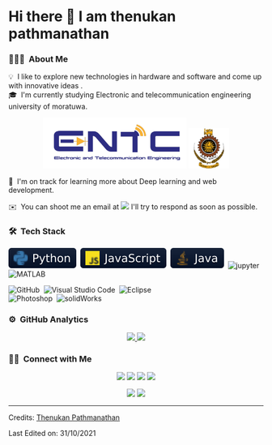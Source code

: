 # Hi there 👋  I am thenukan pathmanathan



### 👨🏻‍💻 &nbsp;About Me

💡 &nbsp;I like to explore new technologies in hardware and software  and come up with innovative ideas .\
🎓 &nbsp;I'm currently studying Electronic and telecommunication engineering university of moratuwa.

<p align="center">
 <img height="100" src="/entc.png" />
 
 <img height="80" src="/UoM.png" />
 </p>
 
🌱 &nbsp;I'm on track for learning more about Deep learning and web development.

✉️ &nbsp;You can shoot me an email at   <a href="mailto:pthenukan07@gmail.com"><img src="https://img.shields.io/badge/-Gmail-D14836?style=flat&logo=Gmail&logoColor=green"/></a>     I'll try to respond as soon as possible.





### 🛠 &nbsp;Tech Stack

![Python](python.svg)&nbsp;
![JavaScript](JavaScript.svg)&nbsp;
![Java](Java.svg)&nbsp;
![jupyter](https://img.shields.io/badge/-Jupyter_Notebook-05122A?style=flat&logo=Jupyter)&nbsp;
![MATLAB](https://img.shields.io/badge/-MATLAB-05122A?style=flat&logo=MATLAB)&nbsp;

![GitHub](https://img.shields.io/badge/-GitHub-05122A?style=flat&logo=github)&nbsp;
![Visual Studio Code](https://img.shields.io/badge/-Visual%20Studio%20Code-05122A?style=flat&logo=visual-studio-code&logoColor=007ACC)&nbsp;
![Eclipse](https://img.shields.io/badge/-Eclipse-05122A?style=flat&logo=eclipse-ide&logoColor=2C2255)\
![Photoshop](https://img.shields.io/badge/-Photoshop-05122A?style=flat&logo=adobe-photoshop)&nbsp;
![solidWorks](https://img.shields.io/badge/-solidworks-05122A?style=flat&logo=SOLIDWORKS)&nbsp;

### ⚙️ &nbsp;GitHub Analytics

<p align="center">
<a href="https://github.com/thenukan">
  <img height="180em" src="https://github-readme-stats-eight-theta.vercel.app/api?username=thenukan&show_icons=true&theme=algolia&include_all_commits=true&count_private=true"/>
  <img height="200em" src="https://github-readme-stats-eight-theta.vercel.app/api/top-langs/?username=thenukan&layout=compact&langs_count=8&theme=algolia"/>
</a>
</p>

### 🤝🏻 &nbsp;Connect with Me

<p align="center">
<a href="https://www.linkedin.com/in/thenukan-pathmanathan-7027a01a4"><img src="https://img.shields.io/badge/-Thenukan %20Pathmanatan%20-0077B5?style=flat&logo=Linkedin&logoColor=white"/></a>
<a href="mailto:pthenukan07@gmail.com"><img src="https://img.shields.io/badge/-Gmail-D14836?style=flat&logo=Gmail&logoColor=green"/></a>
<a href="mailto:pthenukan@yahoo.com"><img src="https://img.shields.io/badge/-yahoo_Mail-D14836?style=flat&logo=yahoo&logoColor=purple"/></a>
 <a href="mailto:thenukan@icloud.com"><img src="https://img.shields.io/badge/-iCloud_Mail-D14836?style=flat&logo=icloud&logoColor=blue"/></a>
 </p>
 <p align="center">
<a href="https://www.instagram.com/the_nukan_"><img src="https://img.shields.io/badge/-@thenukan-E4405F?style=flat&logo=Instagram&logoColor=white"/></a>
<a href="https://www.facebook.com/thenukan3"><img src="https://img.shields.io/badge/-@thenukan3-1877F2?style=flat&logo=Facebook&logoColor=white"/></a>

</p>

-----
Credits: [Thenukan Pathmanathan](https://github.com/thenukan)

Last Edited on: 31/10/2021

